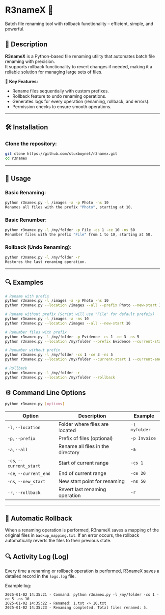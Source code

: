 # R3nameX 🚀  
Batch file renaming tool with rollback functionality – efficient, simple, and powerful.  

## 📜 Description  
**R3nameX** is a Python-based file renaming utility that automates batch file renaming with precision.  
It supports rollback functionality to revert changes if needed, making it a reliable solution for managing large sets of files.  

🔧 **Key Features:**  
- Rename files sequentially with custom prefixes.  
- Rollback feature to undo renaming operations.  
- Generates logs for every operation (renaming, rollback, and errors).  
- Permission checks to ensure smooth operations.  

---

## 🛠️ Installation  
### Clone the repository:  
```bash
git clone https://github.com/stuxboynet/r3namex.git
cd r3namex
```

---

## 🚀 Usage
### Basic Renaming:
```bash
python r3namex.py -l /images -a -p Photo -ns 10
Renames all files with the prefix "Photo", starting at 10.
```
### Basic Renumber:
```bash
python r3namex.py -l /my/folder -p File -cs 1 -ce 10 -ns 50
Renumber files with the prefix "File" from 1 to 10, starting at 50.
```
### Rollback (Undo Renaming):
```bash
python r3namex.py -l /my/folder -r
Restores the last renaming operation.
```

---

## 🔍 Examples
```bash
# Rename with prefix
python r3namex.py -l /images -a -p Photo -ns 10
python r3namex.py --location /images --all --prefix Photo --new-start 10

# Rename without prefix (Script will use "File" for default prefeix)
python r3namex.py -l /images -a -ns 10
python r3namex.py --location /images --all --new-start 10

# Renumber files with prefix
python r3namex.py -l /my/folder -p Evidence -cs 1 -ce 3 -ns 5  
python r3namex.py --location /my/folder --prefix Evidence --current-start 1 --current-end 3 --new-start 5  

# Renumber without prefix
python r3namex.py -l /my/folder -cs 1 -ce 3 -ns 5
python r3namex.py --location /my/folder --current-start 1 --current-end 3 --new-start 5  

# Rollback
python r3namex.py -l /my/folder -r  
python r3namex.py --location /my/folder --rollback  
```


## ⚙️ Command Line Options
```bash
python r3namex.py [options]
```

| Option | Description | Example |
| --- | --- | --- |
| `-l`, `--location` | Folder where files are located | `-l myfolder` |
| `-p`, `--prefix` | Prefix of files (optional) | `-p Invoice` |
| `-a`, `--all` | Rename all files in the directory | `-a` |
| `-cs`, `--current_start` | Start of current range | `-cs 1` |
| `-ce`, `--current_end` | End of current range | `-ce 20` |
| `-ns`, `--new_start` | New start point for renaming | `-ns 50` |
| `-r`, `--rollback` | Revert last renaming operation | `-r` |


---

## 🧩 Automatic Rollback
When a renaming operation is performed, R3nameX saves a mapping of the original files in `backup_mapping.txt`.
If an error occurs, the rollback automatically reverts the files to their previous state.


## 🔍 Activity Log (Log)  
Every time a renaming or rollback operation is performed, R3nameX saves a detailed record in the `logs.log` file.  

Example log:  
```text
2025-01-02 14:35:21 - Command: python r3namex.py -l /my/folder -cs 1 -ce 5 -ns 10
2025-01-02 14:35:22 - Renamed: 1.txt -> 10.txt
2025-01-02 14:35:23 - Renaming completed. Total files renamed: 5.
```

